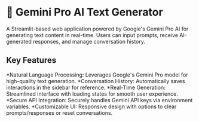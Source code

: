 # 🤖 Gemini Pro AI Text Generator
A Streamlit-based web application powered by Google's Gemini Pro AI for generating text content in real-time. 
Users can input prompts, receive AI-generated responses, and manage conversation history.
## Key Features
*Natural Language Processing: Leverages Google's Gemini Pro model for high-quality text generation.
*Conversation History: Automatically saves interactions in the sidebar for reference.
*Real-Time Generation: Streamlined interface with loading states for smooth user experience.
*Secure API Integration: Securely handles Gemini API keys via environment variables.
*Customizable UI: Responsive design with options to clear prompts/responses or reset conversations.

